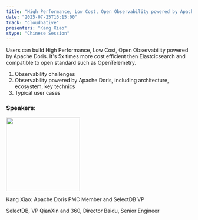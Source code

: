 ```yaml
---
title: "High Performance, Low Cost, Open Observability powered by Apache Doris"
date: "2025-07-25T16:15:00"
track: "cloudnative"
presenters: "Kang Xiao"
stype: "Chinese Session"
---
```


Users can build High Performance, Low Cost, Open Observability powered by Apache Doris. It's 5x times more cost efficient then Elastcicsearch and compatible to open standard such as OpenTelemetry.

1. Observability challenges
2. Observability powered by Apache Doris, including architecture, ecosystem, key technics
3. Typical user cases

### Speakers:


<img src="https://sessionize.com/image/40fa-400o400o1-LJ32faVgD31ycD9L9S4w5G.png" width="200" /><br/>

Kang Xiao: Apache Doris PMC Member and SelectDB VP

SelectDB, VP
QianXin and 360, Director
Baidu, Senior Engineer